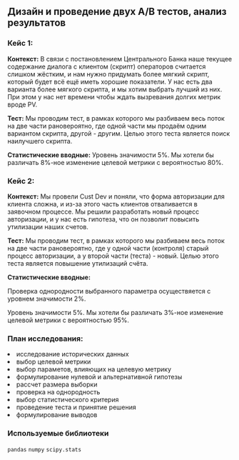 ## **Дизайн и проведение двух A/B тестов, анализ результатов**

### **Кейс 1:**

**Контекст:** 
В связи с постановлением Центрального Банка наше текущее содержание диалога с клиентом (скрипт) операторов считается слишком жёстким, и нам нужно придумать более мягкий скрипт, который будет всё ещё иметь хорошие показатели. У нас есть два варианта более мягкого скрипта, и мы хотим выбрать лучший из них. При этом у нас нет времени чтобы ждать вызревания долгих метрик вроде PV.

**Тест:** Мы проводим тест, в рамках которого мы разбиваем весь поток на две части рановероятно, где одной части мы продаём одним вариантом скрипта, другой - другим. Целью этого теста является поиск наилучшего скрипта.

**Статистические вводные:** Уровень значимости 5%. Мы хотели бы различать 8%-ное изменение целевой метрики с вероятностью 80%.

### **Кейс 2:**

**Контекст:** Мы провели Cust Dev и поняли, что форма авторизации для клиента сложна, и из-за этого часть клиентов отваливается в заявочном процессе. Мы решили разработать новый процесс авторизации, и у нас есть гипотеза, что он позволит повысить утилизации наших счетов.

**Тест:** Мы проводим тест, в рамках которого мы разбиваем весь поток на две части рановероятно, где у одной части (контроля) старый процесс авторизации, а у второй части (теста) - новый. Целью этого теста является повышение утилизаций счёта.

**Статистические вводные:** 

Проверка однородности выбранного параметра осуществяется с уровнем значимости 2%.

Уровень значимости 5%. Мы хотели бы различать 3%-ное изменение целевой метрики с вероятностью 95%.

### **План исследования:**
<li>
исследование исторических данных
<li>
выбор целевой метрики
<li>
выбор параметов, влияющих на целевую метрику
<li>
формулирование нулевой и альтернативной гипотезы
<li>
рассчет размера выборки
<li>
проверка на однородность
<li>
выбор статистического критерия
<li>
проведение теста и принятие решения
<li>
формулирование выводов


### **Используемые библиотеки**

`pandas`  `numpy` `scipy.stats`


